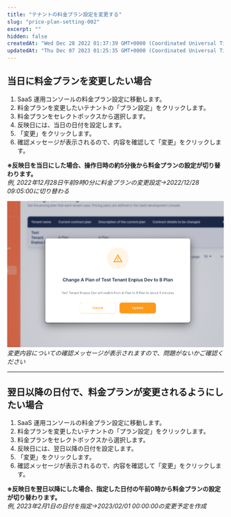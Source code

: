 ```yaml
---
title: "テナントの料金プラン設定を変更する"
slug: "price-plan-setting-002"
excerpt: ""
hidden: false
createdAt: "Wed Dec 28 2022 01:37:39 GMT+0000 (Coordinated Universal Time)"
updatedAt: "Thu Dec 07 2023 01:25:35 GMT+0000 (Coordinated Universal Time)"
---
```

## 当日に料金プランを変更したい場合

1. SaaS 運用コンソールの料金プラン設定に移動します。
2. 料金プランを変更したいテナントの「プラン設定」をクリックします。
3. 料金プランをセレクトボックスから選択します。
4. 反映日には、当日の日付を設定します。
5. 「変更」をクリックします。
6. 確認メッセージが表示されるので、内容を確認して「変更」をクリックします。

**※反映日を当日にした場合、操作日時の約5分後から料金プランの設定が切り替わります。**  
_例,  2022年12月28日午前9時0分に料金プランの変更設定→2022/12/28 09:05:00に切り替わる_

![](/ja/img/saas-operation-console/price-plan/price-plan-setting-002/plan-setting.png)
*変更内容についての確認メッセージが表示されますので、問題がないかご確認ください*


***

## 翌日以降の日付で、料金プランが変更されるようにしたい場合

1. SaaS 運用コンソールの料金プラン設定に移動します。
2. 料金プランを変更したいテナントの「プラン設定」をクリックします。
3. 料金プランをセレクトボックスから選択します。
4. 反映日には、翌日以降の日付を設定します。
5. 「変更」をクリックします。
6. 確認メッセージが表示されるので、内容を確認して「変更」をクリックします。

**※反映日を翌日以降にした場合、指定した日付の午前0時から料金プランの設定が切り替わります。**  
_例,  2023年2月1日の日付を指定→2023/02/01 00:00:00の変更予定を作成_
